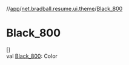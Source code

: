 //[app](../../index.md)/[net.bradball.resume.ui.theme](index.md)/[Black_800](-black_800.md)

# Black_800

[]\
val [Black_800](-black_800.md): Color

